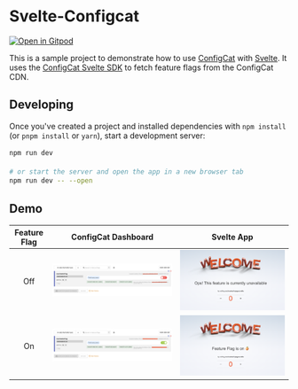 # Svelte-Configcat

[![Open in Gitpod](https://gitpod.io/button/open-in-gitpod.svg)](https://gitpod.io/#https://github.com/Siddhant-K-code/svelte-configcat)

This is a sample project to demonstrate how to use [ConfigCat](https://configcat.com) with [Svelte](https://svelte.dev). It uses the [ConfigCat Svelte SDK](https://configcat.com/docs/sdk-reference/js/) to fetch feature flags from the ConfigCat CDN.

## Developing

Once you've created a project and installed dependencies with `npm install` (or `pnpm install` or `yarn`), start a development server:

```bash
npm run dev

# or start the server and open the app in a new browser tab
npm run dev -- --open
```

## Demo

| Feature Flag |                     ConfigCat Dashboard                     |               Svelte App                |
| :----------: | :---------------------------------------------------------: | :-------------------------------------: |
|     Off      | ![image](./assets/feature-flag-off-configcat-dashboard.png) | ![image](./assets/feature-flag-off.png) |
|      On      | ![image](./assets/feature-flag-on-configcat-dashboard.png)  | ![image](./assets/feature-flag-on.png)  |
